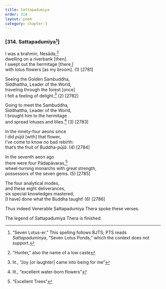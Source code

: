 ```yaml
---
title: Sattapadumiya
order: 314
layout: poem
category: chapter-3
---
```


### \[314. Sattapadumiya[^1]\]

I was a brahmin, Nesāda,[^2]  
dwelling on a riverbank \[then\].  
I swept out the hermitage \[there,\]  
with lotus flowers \[as my broom\]. (1) \[2781\]

Seeing the Golden Sambuddha,  
Siddhattha, Leader of the World,  
traveling through the forest \[once\]  
I felt a feeling of delight.[^3] (2) \[2782\]

Going to meet the Sambuddha,  
Siddhattha, Leader of the World,  
I brought him to the hermitage  
and spread lotuses and lilies.[^4] (3) \[2783\]

In the ninety-four aeons since  
I did *pūjā* \[with\] that flower,  
I’ve come to know no bad rebirth:  
that’s the fruit of Buddha-*pūjā*. (4) \[2784\]

In the seventh aeon ago  
there were four Pādapāvaras,[^5]  
wheel-turning monarchs with great strength,  
possessors of the seven gems. (5) \[2785\]

The four analytical modes,  
and these eight deliverances,  
six special knowledges mastered,  
\[I have\] done what the Buddha taught! (6) \[2786\]

Thus indeed Venerable Sattapadumiya Thera spoke these verses.

The legend of Sattapadumiya Thera is finished.

[^1]: “Seven Lotus-er.” This spelling follows BJTS; PTS reads *Sattapaduminya*, “Seven Lotus Ponds,” which the context does not support.

[^2]: "Hunter," also the name of a low caste

[^3]: lit., “Joy \[or laughter\] came into being for me”

[^4]: lit., “excellent water-born flowers”

[^5]: “Excellent Trees”
